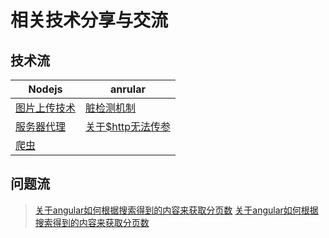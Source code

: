 # 相关技术分享与交流
## 技术流
|Nodejs|anrular|
|-|-|
| [图片上传技术](https://github.com/Big-xiong/nodejs_demo/issues/3) | [脏检测机制](https://github.com/Big-xiong/angular_demo/issues/2)|
| [服务器代理](https://github.com/Big-xiong/nodejs_demo/issues/1) |[关于$http无法传参](https://github.com/Big-xiong/angular_demo/issues/1)|
|[爬虫](https://github.com/Big-xiong/nodejs_demo/issues/2)||
## 问题流
>[关于angular如何根据搜索得到的内容来获取分页数](https://github.com/Big-xiong/angular_demo/issues/3)
>[关于angular如何根据搜索得到的内容来获取分页数](https://github.com/Big-xiong/angular_demo/issues/3)
